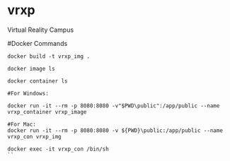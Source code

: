 # vrxp
Virtual Reality Campus


#Docker Commands
```
docker build -t vrxp_img .
```
```
docker image ls
```
```
docker container ls
```
```
#For Windows:

docker run -it --rm -p 8080:8080 -v"$PWD\public":/app/public --name vrxp_container vrxp_image

#For Mac:
docker run -it --rm -p 8080:8080 -v ${PWD}\public:/app/public --name vrxp_con vrxp_img
```
```
docker exec -it vrxp_con /bin/sh
``
